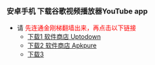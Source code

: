 ### 安卓手机 下载谷歌视频播放器YouTube app
- 请<font color="Red"> 先连通金刚梯翻墙出来，再点击以下链接</font>
  - [下载1 软件商店 Uptodown](https://youtube.cn.uptodown.com/android/download)
  - [下载2 软件商店 Apkpure]()
  - [下载3]()
